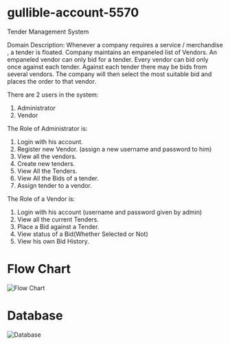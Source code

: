 # gullible-account-5570
Tender Management System

Domain Description:
Whenever a company  requires a service / merchandise , a tender is floated. Company maintains an empaneled list of Vendors. An empaneled vendor can only bid for a tender. Every vendor can bid only once against   each tender. Against each tender there may be   bids from several vendors. The company will then select the most suitable bid and places the order to that vendor.

There are 2 users in the system:
1. Administrator 
2. Vendor


The Role of Administrator is: 
1. Login with his account.
2. Register new Vendor. (assign a new username and password to him)
3. View all the vendors.
4. Create new tenders.
5. View All the Tenders.
6. View All the Bids of a tender.
7. Assign tender to a vendor.

The Role of a Vendor is: 
1. Login with his account (username and password given by admin)
1. View all the current Tenders.
2. Place a Bid against a Tender.
3. View status of a Bid(Whether Selected or Not)
4. View his own Bid History. 

# Flow Chart
![Flow Chart](https://user-images.githubusercontent.com/70317048/208240261-8cce4b60-d010-4300-b501-caa614948539.png)

# Database
![Database](https://user-images.githubusercontent.com/70317048/208246243-66dd6aff-ff6a-4b13-8eac-0839aeaa0f6e.png)
